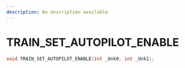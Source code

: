 ```yaml
---
description: No description available 
---
```


# TRAIN_SET_AUTOPILOT_ENABLE

```cpp
void TRAIN_SET_AUTOPILOT_ENABLE(int _Unk0, int _Unk1);
```